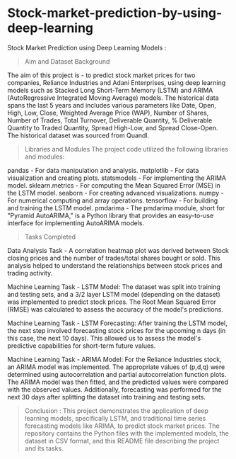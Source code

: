 # Stock-market-prediction-by-using-deep-learning
Stock Market Prediction using Deep Learning Models : 

>Aim and Dataset Background
 
The aim of this project is - to predict stock market prices for two companies, Reliance Industries and Adani Enterprises, using deep learning models such as Stacked Long Short-Term Memory (LSTM) and ARIMA (AutoRegressive Integrated Moving Average) models. The historical data spans the last 5 years and includes various parameters like Date, Open, High, Low, Close, Weighted Average Price (WAP), Number of Shares, Number of Trades, Total Turnover, Deliverable Quantity, % Deliverable Quantity to Traded Quantity, Spread High-Low, and Spread Close-Open. The historical dataset was sourced from Quandl.

>Libraries and Modules
The project code utilized the following libraries and modules:

pandas - For data manipulation and analysis.
matplotlib - For data visualization and creating plots.
statsmodels - For implementing the ARIMA model.
sklearn.metrics - For computing the Mean Squared Error (MSE) in the LSTM model.
seaborn - For creating advanced visualizations.
numpy - For numerical computing and array operations.
tensorflow - For building and training the LSTM model.
pmdarima - The pmdarima module, short for "Pyramid AutoARIMA," is a Python library that provides an easy-to-use interface for implementing AutoARIMA models. 

>Tasks Completed

Data Analysis Task - A correlation heatmap plot was derived between Stock closing prices and the number of trades/total shares bought or sold. This analysis helped to understand the relationships between stock prices and trading activity.

Machine Learning Task - LSTM Model: The dataset was split into training and testing sets, and a 3/2 layer LSTM model (depending on the dataset) was implemented to predict stock prices. The Root Mean Squared Error (RMSE) was calculated to assess the accuracy of the model's predictions.

Machine Learning Task - LSTM Forecasting: After training the LSTM model, the next step involved forecasting stock prices for the upcoming n days (in this case, the next 10 days). This allowed us to assess the model's predictive capabilities for short-term future values.

Machine Learning Task - ARIMA Model: For the Reliance Industries stock, an ARIMA model was implemented. The appropriate values of (p,d,q) were determined using autocorrelation and partial autocorrelation function plots. The ARIMA model was then fitted, and the predicted values were compared with the observed values. Additionally, forecasting was performed for the next 30 days after splitting the dataset into training and testing sets.

> Conclusion :
This project demonstrates the application of deep learning models, specifically LSTM, and traditional time series forecasting models like ARIMA, to predict stock market prices. The repository contains the Python files with the implemented models, the dataset in CSV format, and this README file describing the project and its tasks.
